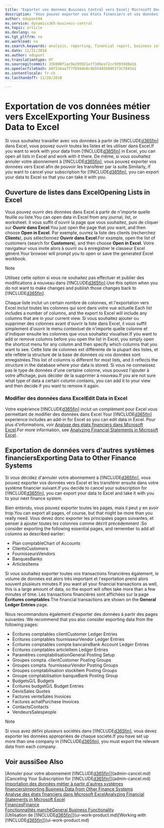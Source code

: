 ```yaml
---
title: "Exporter vos données Business Central vers Excel| Microsoft Docs"
description: "Vous pouvez exporter vos états financiers et vos données de veille économique de Business Central vers Excel, ou ouvrir vos données dans Excel."
author: edupont04
ms.service: dynamics365-business-central
ms.topic: article
ms.devlang: na
ms.tgt_pltfrm: na
ms.workload: na
ms.search.keywords: analysis, reporting, financial report, business intelligence, BI, Excel
ms.date: 11/21/2018
ms.author: edupont
ms.translationtype: HT
ms.sourcegitcommit: 33b900f1ac9e295921e7f3d6ea72cc93939d8a1b
ms.openlocfilehash: b0f53eaa777fb944e0c4b55402b895373c7843a1
ms.contentlocale: fr-ch
ms.lasthandoff: 11/26/2018

---
```

# <a name="exporting-your-business-data-to-excel"></a><span data-ttu-id="957c9-103">Exportation de vos données métier vers Excel</span><span class="sxs-lookup"><span data-stu-id="957c9-103">Exporting Your Business Data to Excel</span></span>
<span data-ttu-id="957c9-104">Si vous souhaitez travailler avec vos données à partir de [!INCLUDE[d365fin](includes/d365fin_md.md)] dans Excel, vous pouvez ouvrir toutes les listes et les utiliser dans Excel.</span><span class="sxs-lookup"><span data-stu-id="957c9-104">If you want to work with your data from [!INCLUDE[d365fin](includes/d365fin_md.md)] in Excel, you can open all lists in Excel and work with it there.</span></span> <span data-ttu-id="957c9-105">De même, si vous souhaitez annuler votre abonnement à [!INCLUDE[d365fin](includes/d365fin_md.md)], vous pouvez exporter vos données vers Excel afin de pouvoir les transférer par la suite.</span><span class="sxs-lookup"><span data-stu-id="957c9-105">Similarly, if you want to cancel your subscription for [!INCLUDE[d365fin](includes/d365fin_md.md)], you can export your data to Excel so that you can take it with you.</span></span>

## <a name="opening-lists-in-excel"></a><span data-ttu-id="957c9-106">Ouverture de listes dans Excel</span><span class="sxs-lookup"><span data-stu-id="957c9-106">Opening Lists in Excel</span></span>
<span data-ttu-id="957c9-107">Vous pouvez ouvrir des données dans Excel à partir de n'importe quelle feuille ou liste.</span><span class="sxs-lookup"><span data-stu-id="957c9-107">You can open data in Excel from any journal, list, or worksheet.</span></span> <span data-ttu-id="957c9-108">Il vous suffit d'ouvrir la page que vous souhaitez, puis de cliquer sur **Ouvrir dans Excel**.</span><span class="sxs-lookup"><span data-stu-id="957c9-108">You just open the page that you want, and then choose **Open in Excel**.</span></span> <span data-ttu-id="957c9-109">Par exemple, ouvrez la liste des clients (recherchez **Clients**), puis sélectionnez **Ouvrir dans Excel**.</span><span class="sxs-lookup"><span data-stu-id="957c9-109">For example, open the list of customers (search for **Customers**), and then choose **Open in Excel**.</span></span> <span data-ttu-id="957c9-110">Votre navigateur vous invite alors à ouvrir ou à enregistrer le classeur Excel généré.</span><span class="sxs-lookup"><span data-stu-id="957c9-110">Your browser will prompt you to open or save the generated Excel workbook.</span></span>  

> [!NOTE]
> <span data-ttu-id="957c9-111">Utilisez cette option si vous ne souhaitez pas effectuer et publier des modifications à nouveau dans [!INCLUDE[d365fin](includes/d365fin_md.md)].</span><span class="sxs-lookup"><span data-stu-id="957c9-111">Use this option when you do not want to make changes and publish those changes back to [!INCLUDE[d365fin](includes/d365fin_md.md)].</span></span>  

<span data-ttu-id="957c9-112">Chaque liste inclut un certain nombre de colonnes, et l'exportation vers Excel inclut toutes les colonnes qui sont dans votre vue actuelle.</span><span class="sxs-lookup"><span data-stu-id="957c9-112">Each list includes a number of columns, and the export to Excel will include any columns that are in your current view.</span></span> <span data-ttu-id="957c9-113">Si vous souhaitez ajouter ou supprimer des colonnes avant d'ouvrir la liste dans Excel, il vous suffit simplement d'ouvrir le menu contextuel de n'importe quelle colonne et d'indiquer ensuite les colonnes que vous souhaitez visualiser.</span><span class="sxs-lookup"><span data-stu-id="957c9-113">If you want to add or remove columns before you open the list in Excel, you simply open the shortcut menu for any column and then specify which columns that you want to see.</span></span> <span data-ttu-id="957c9-114">Cette liste de colonnes est différente de la plupart des listes, et elle reflète la structure de la base de données où vos données sont enregistrées.</span><span class="sxs-lookup"><span data-stu-id="957c9-114">This list of columns is different for most lists, and it reflects the structure in the database where your data is stored.</span></span> <span data-ttu-id="957c9-115">Si vous ne connaissez pas le type de données d'une certaine colonne, vous pouvez l'ajouter à votre affichage, puis décider de la supprimer à nouveau.</span><span class="sxs-lookup"><span data-stu-id="957c9-115">If you are not sure what type of data a certain column contains, you can add it to your view and then decide if you want to remove it again.</span></span>  

### <a name="edit-data-in-excel"></a><span data-ttu-id="957c9-116">Modifier des données dans Excel</span><span class="sxs-lookup"><span data-stu-id="957c9-116">Edit Data in Excel</span></span>
<span data-ttu-id="957c9-117">Votre expérience [!INCLUDE[d365fin](includes/d365fin_md.md)] inclut un complément pour Excel vous permettant de modifier des données dans Excel.</span><span class="sxs-lookup"><span data-stu-id="957c9-117">Your [!INCLUDE[d365fin](includes/d365fin_md.md)] experience includes an add-in for Excel so you can edit data in Excel.</span></span> <span data-ttu-id="957c9-118">Pour plus d'informations, voir [Analyse des états financiers dans Microsoft Excel](finance-analyze-excel.md).</span><span class="sxs-lookup"><span data-stu-id="957c9-118">For more information, see [Analyzing Financial Statements in Microsoft Excel](finance-analyze-excel.md).</span></span>  

## <a name="exporting-data-to-other-finance-systems"></a><span data-ttu-id="957c9-119">Exportation de données vers d'autres systèmes financiers</span><span class="sxs-lookup"><span data-stu-id="957c9-119">Exporting Data to Other Finance Systems</span></span>
<span data-ttu-id="957c9-120">Si vous décidez d'annuler votre abonnement à [!INCLUDE[d365fin](includes/d365fin_md.md)], vous pouvez exporter vos données vers Excel et les transférer ensuite dans votre système financier suivant.</span><span class="sxs-lookup"><span data-stu-id="957c9-120">If you decide to cancel your subscription for [!INCLUDE[d365fin](includes/d365fin_md.md)], you can export your data to Excel and take it with you to your next finance system.</span></span>  

<span data-ttu-id="957c9-121">Bien entendu, vous pouvez exporter toutes les pages, mais il peut y en avoir trop.</span><span class="sxs-lookup"><span data-stu-id="957c9-121">You can export all pages, of course, but that might be more than you really need.</span></span> <span data-ttu-id="957c9-122">Vous devez donc exporter les principales pages suivantes, et penser à ajouter toutes les colonnes comme décrit précédemment :</span><span class="sxs-lookup"><span data-stu-id="957c9-122">So consider exporting the following essential pages, and remember to add all columns as described earlier:</span></span>  

* <span data-ttu-id="957c9-123">Plan comptable</span><span class="sxs-lookup"><span data-stu-id="957c9-123">Chart of Accounts</span></span>  
* <span data-ttu-id="957c9-124">Clients</span><span class="sxs-lookup"><span data-stu-id="957c9-124">Customers</span></span>  
* <span data-ttu-id="957c9-125">Fournisseurs</span><span class="sxs-lookup"><span data-stu-id="957c9-125">Vendors</span></span>  
* <span data-ttu-id="957c9-126">Banques</span><span class="sxs-lookup"><span data-stu-id="957c9-126">Banks</span></span>  
* <span data-ttu-id="957c9-127">Articles</span><span class="sxs-lookup"><span data-stu-id="957c9-127">Items</span></span>  

<span data-ttu-id="957c9-128">Si vous souhaitez exporter toutes vos transactions financières également, le volume de données est alors très important et l'exportation prend alors souvent plusieurs minutes.</span><span class="sxs-lookup"><span data-stu-id="957c9-128">If you want all your financial transactions as well, this is a large amount of data, so the export will often take more than a few minutes of time.</span></span> <span data-ttu-id="957c9-129">Les transactions financières sont affichées sur la page **Écritures comptables**.</span><span class="sxs-lookup"><span data-stu-id="957c9-129">The financial transactions are shown on the **General Ledger Entries** page.</span></span>  

<span data-ttu-id="957c9-130">Nous recommandons également d'exporter des données à partir des pages suivantes :</span><span class="sxs-lookup"><span data-stu-id="957c9-130">We recommend that you also consider exporting data from the following pages:</span></span>  

* <span data-ttu-id="957c9-131">Écritures comptables client</span><span class="sxs-lookup"><span data-stu-id="957c9-131">Customer Ledger Entries</span></span>  
* <span data-ttu-id="957c9-132">Écritures comptables fournisseur</span><span class="sxs-lookup"><span data-stu-id="957c9-132">Vendor Ledger Entries</span></span>  
* <span data-ttu-id="957c9-133">Écritures comptables compte bancaire</span><span class="sxs-lookup"><span data-stu-id="957c9-133">Bank Account Ledger Entries</span></span>  
* <span data-ttu-id="957c9-134">Écritures comptables article</span><span class="sxs-lookup"><span data-stu-id="957c9-134">Item Ledger Entries</span></span>  
* <span data-ttu-id="957c9-135">Paramètres comptabilisation</span><span class="sxs-lookup"><span data-stu-id="957c9-135">General Posting Setup</span></span>  
* <span data-ttu-id="957c9-136">Groupes compta. client</span><span class="sxs-lookup"><span data-stu-id="957c9-136">Customer Posting Groups</span></span>  
* <span data-ttu-id="957c9-137">Groupes compta. fournisseur</span><span class="sxs-lookup"><span data-stu-id="957c9-137">Vendor Posting Groups</span></span>  
* <span data-ttu-id="957c9-138">Groupes comptabilisation stock</span><span class="sxs-lookup"><span data-stu-id="957c9-138">Item Posting Groups</span></span>  
* <span data-ttu-id="957c9-139">Groupe comptabilisation banque</span><span class="sxs-lookup"><span data-stu-id="957c9-139">Bank Posting Group</span></span>  
* <span data-ttu-id="957c9-140">Budgets</span><span class="sxs-lookup"><span data-stu-id="957c9-140">G/L Budgets</span></span>  
* <span data-ttu-id="957c9-141">Écritures budget</span><span class="sxs-lookup"><span data-stu-id="957c9-141">G/L Budget Entries</span></span>  
* <span data-ttu-id="957c9-142">Devis</span><span class="sxs-lookup"><span data-stu-id="957c9-142">Sales Quotes</span></span>  
* <span data-ttu-id="957c9-143">Factures vente</span><span class="sxs-lookup"><span data-stu-id="957c9-143">Sales Invoices</span></span>  
* <span data-ttu-id="957c9-144">Factures achat</span><span class="sxs-lookup"><span data-stu-id="957c9-144">Purchase Invoices</span></span>  
* <span data-ttu-id="957c9-145">Contacts</span><span class="sxs-lookup"><span data-stu-id="957c9-145">Contacts</span></span>  
* <span data-ttu-id="957c9-146">Vendeurs</span><span class="sxs-lookup"><span data-stu-id="957c9-146">Salespeople</span></span>  

> [!NOTE]  
>   <span data-ttu-id="957c9-147">Si vous avez défini plusieurs sociétés dans [!INCLUDE[d365fin](includes/d365fin_md.md)], vous devez exporter les données appropriées de chaque société.</span><span class="sxs-lookup"><span data-stu-id="957c9-147">If you have set up more than one company in [!INCLUDE[d365fin](includes/d365fin_md.md)], you must export the relevant data from each company.</span></span>

## <a name="see-also"></a><span data-ttu-id="957c9-148">Voir aussi</span><span class="sxs-lookup"><span data-stu-id="957c9-148">See Also</span></span>
<span data-ttu-id="957c9-149">[Annuler pour votre abonnement [!INCLUDE[d365fin](includes/d365fin_md.md)]](admin-cancel.md)</span><span class="sxs-lookup"><span data-stu-id="957c9-149">[Canceling Your Subscription for [!INCLUDE[d365fin](includes/d365fin_md.md)]](admin-cancel.md)</span></span>  
[<span data-ttu-id="957c9-150">Importation des données métier à partir d'autres systèmes financiers</span><span class="sxs-lookup"><span data-stu-id="957c9-150">Importing Business Data from Other Finance Systems</span></span>](across-import-data-configuration-packages.md)  
[<span data-ttu-id="957c9-151">Analyse des états financiers dans Microsoft Excel</span><span class="sxs-lookup"><span data-stu-id="957c9-151">Analyzing Financial Statements in Microsoft Excel</span></span>](finance-analyze-excel.md)  
[<span data-ttu-id="957c9-152">Finances</span><span class="sxs-lookup"><span data-stu-id="957c9-152">Finance</span></span>](finance.md)  
[<span data-ttu-id="957c9-153">Fonctionnalités marché</span><span class="sxs-lookup"><span data-stu-id="957c9-153">General Business Functionality</span></span>](ui-across-business-areas.md)  
<span data-ttu-id="957c9-154">[Utilisation de [!INCLUDE[d365fin](includes/d365fin_md.md)]](ui-work-product.md)</span><span class="sxs-lookup"><span data-stu-id="957c9-154">[Working with [!INCLUDE[d365fin](includes/d365fin_md.md)]](ui-work-product.md)</span></span>  

